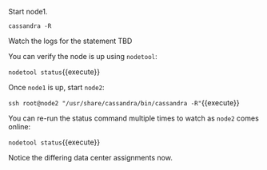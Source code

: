 Start node1. 

`cassandra -R`

Watch the logs for the statement TBD

You can verify the node is up using `nodetool`:

`nodetool status`{{execute}}

Once `node1` is up, start `node2`:

`ssh root@node2 "/usr/share/cassandra/bin/cassandra -R"`{{execute}}

You can re-run the status command multiple times to watch as `node2` comes online:

`nodetool status`{{execute}}

Notice the differing data center assignments now.
